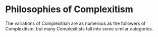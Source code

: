# Philosophies of Complexitism

The variations of Complexitism are as numerous as the followers of Complexitism, but many Complexitists fall into some similar categories.
